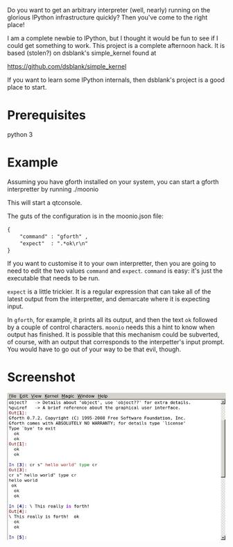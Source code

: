 Do you want to get an arbitrary interpreter (well, nearly) running on the glorious IPython infrastructure quickly? Then you've come to the right place!

I am a complete newbie to IPython, but I thought it would be fun to
see if I could get something to work. This project is a complete
afternoon hack. It is based (stolen?) on dsblank's simple_kernel found
at

https://github.com/dsblank/simple_kernel

If you want to learn some IPython internals, then dsblank's project is
a good place to start.

# Prerequisites

python 3

# Example

Assuming you have gforth installed on your system, you can start a gforth interpretter by running
    ./moonio

This will start a qtconsole.

The guts of the configuration is in the moonio.json file:

    { 
        "command" : "gforth" ,
        "expect"  : ".*ok\r\n"
    }

If you want to customise it to your own interpretter, then you are going to need to edit the two values `command` and `expect`. `command` is easy: it's just the executable that needs to be run.

`expect` is a little trickier. It is a regular expression that can take all of the latest output from the interpretter, and demarcate where it is expecting input.

In `gforth`, for example, it prints all its output, and then the text `ok` followed by a couple of control characters. `moonio` needs this a hint to know when output has finished. It is possible that this mechanism could be subverted, of course, with an output that corresponds to the interpetter's input prompt. You would have to go out of your way to be that evil, though.

# Screenshot

![screenshot](screen.jpg "Screenshot")





